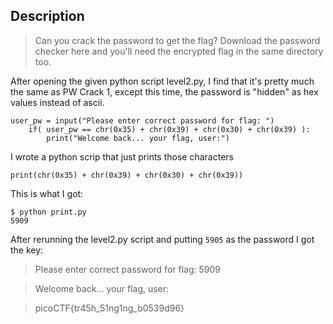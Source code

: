 ## Description

>Can you crack the password to get the flag? 
>Download the password checker here and you'll need the encrypted flag in the same directory too.

After opening the given python script level2.py, I find that it's pretty much the same as PW Crack 1, except this time, the password is "hidden" as hex values instead of ascii.

```
user_pw = input("Please enter correct password for flag: ")
    if( user_pw == chr(0x35) + chr(0x39) + chr(0x30) + chr(0x39) ):
        print("Welcome back... your flag, user:")
```
I wrote a python scrip that just prints those characters

`print(chr(0x35) + chr(0x39) + chr(0x30) + chr(0x39))`

This is what I got: 
```
$ python print.py 
5909
```
After rerunning the level2.py script and putting `5905` as the password I got the key:

>Please enter correct password for flag: 5909

>Welcome back... your flag, user:

>picoCTF{tr45h_51ng1ng_b0539d96}

